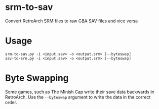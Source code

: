 # srm-to-sav
Convert RetroArch SRM files to raw GBA SAV files and vice versa

# Usage
```
srm-to-sav.py -i <input.sav> -o <output.srm> [--byteswap]
sav-to-srm.py -i <input.sav> -o <output.srm> [--byteswap]
```

# Byte Swapping
Some games, such as The Minish Cap write their save data backwards in RetroArch.
Use the `--byteswap` argument to write the data in the correct order.